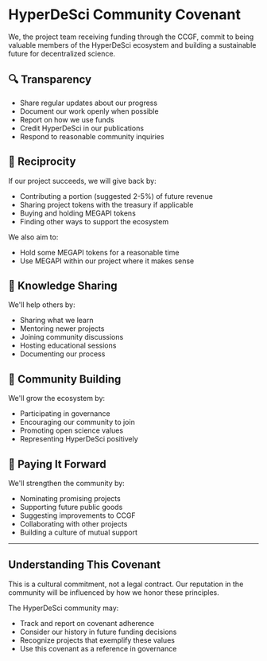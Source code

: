 # HyperDeSci Community Covenant

We, the project team receiving funding through the CCGF, commit to being valuable members of the HyperDeSci ecosystem and building a sustainable future for decentralized science.

## 🔍 Transparency
- Share regular updates about our progress
- Document our work openly when possible
- Report on how we use funds
- Credit HyperDeSci in our publications
- Respond to reasonable community inquiries

## 🔄 Reciprocity
If our project succeeds, we will give back by:
- Contributing a portion (suggested 2-5%) of future revenue
- Sharing project tokens with the treasury if applicable
- Buying and holding MEGAPI tokens
- Finding other ways to support the ecosystem

We also aim to:
- Hold some MEGAPI tokens for a reasonable time
- Use MEGAPI within our project where it makes sense

## 🧠 Knowledge Sharing
We'll help others by:
- Sharing what we learn
- Mentoring newer projects
- Joining community discussions
- Hosting educational sessions
- Documenting our process

## 🌱 Community Building
We'll grow the ecosystem by:
- Participating in governance
- Encouraging our community to join
- Promoting open science values
- Representing HyperDeSci positively

## 🔗 Paying It Forward
We'll strengthen the community by:
- Nominating promising projects
- Supporting future public goods
- Suggesting improvements to CCGF
- Collaborating with other projects
- Building a culture of mutual support

---

## Understanding This Covenant

This is a cultural commitment, not a legal contract. Our reputation in the community will be influenced by how we honor these principles.

The HyperDeSci community may:
- Track and report on covenant adherence
- Consider our history in future funding decisions
- Recognize projects that exemplify these values
- Use this covenant as a reference in governance